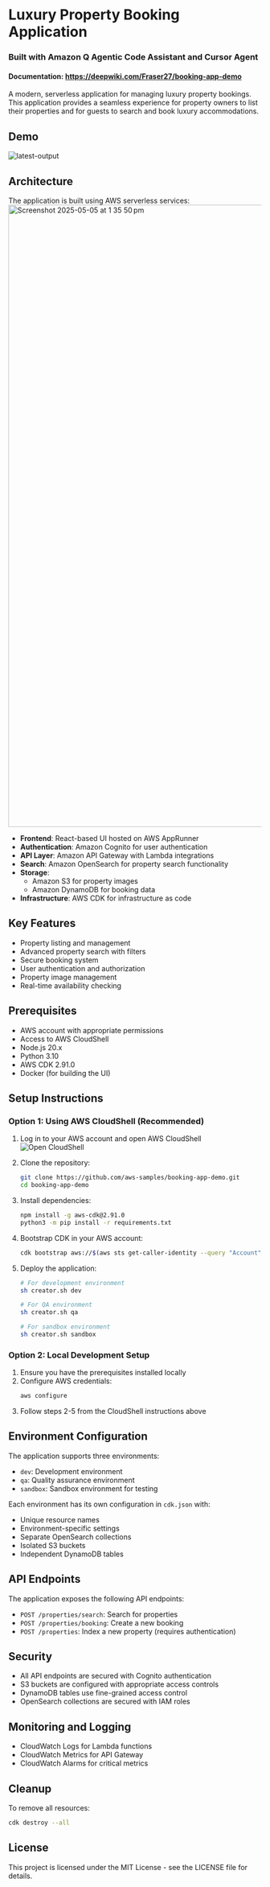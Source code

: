 # Luxury Property Booking Application

### Built with Amazon Q Agentic Code Assistant and Cursor Agent

#### Documentation: https://deepwiki.com/Fraser27/booking-app-demo

A modern, serverless application for managing luxury property bookings. This application provides a seamless experience for property owners to list their properties and for guests to search and book luxury accommodations.

## Demo
![latest-output](https://github.com/user-attachments/assets/82bcfe51-8f05-4a8e-8fc1-338c191ff5e2)


## Architecture

The application is built using AWS serverless services:
<img width="1237" alt="Screenshot 2025-05-05 at 1 35 50 pm" src="https://github.com/user-attachments/assets/958c0af7-1694-40dc-ab6d-d0f552f68c04" />


- **Frontend**: React-based UI hosted on AWS AppRunner
- **Authentication**: Amazon Cognito for user authentication
- **API Layer**: Amazon API Gateway with Lambda integrations
- **Search**: Amazon OpenSearch for property search functionality
- **Storage**: 
  - Amazon S3 for property images
  - Amazon DynamoDB for booking data
- **Infrastructure**: AWS CDK for infrastructure as code

## Key Features

- Property listing and management
- Advanced property search with filters
- Secure booking system
- User authentication and authorization
- Property image management
- Real-time availability checking

## Prerequisites

- AWS account with appropriate permissions
- Access to AWS CloudShell
- Node.js 20.x
- Python 3.10
- AWS CDK 2.91.0
- Docker (for building the UI)

## Setup Instructions

### Option 1: Using AWS CloudShell (Recommended)

1. Log in to your AWS account and open AWS CloudShell
   ![Open CloudShell](media/cloudshell-open.png)

2. Clone the repository:
   ```bash
   git clone https://github.com/aws-samples/booking-app-demo.git
   cd booking-app-demo
   ```

3. Install dependencies:
   ```bash
   npm install -g aws-cdk@2.91.0
   python3 -m pip install -r requirements.txt
   ```

4. Bootstrap CDK in your AWS account:
   ```bash
   cdk bootstrap aws://$(aws sts get-caller-identity --query "Account" --output text)/$(aws ec2 describe-availability-zones --output text --query 'AvailabilityZones[0].RegionName')
   ```

5. Deploy the application:
   ```bash
   # For development environment
   sh creator.sh dev
   
   # For QA environment
   sh creator.sh qa
   
   # For sandbox environment
   sh creator.sh sandbox
   ```

### Option 2: Local Development Setup

1. Ensure you have the prerequisites installed locally
2. Configure AWS credentials:
   ```bash
   aws configure
   ```
3. Follow steps 2-5 from the CloudShell instructions above

## Environment Configuration

The application supports three environments:
- `dev`: Development environment
- `qa`: Quality assurance environment
- `sandbox`: Sandbox environment for testing

Each environment has its own configuration in `cdk.json` with:
- Unique resource names
- Environment-specific settings
- Separate OpenSearch collections
- Isolated S3 buckets
- Independent DynamoDB tables

## API Endpoints

The application exposes the following API endpoints:

- `POST /properties/search`: Search for properties
- `POST /properties/booking`: Create a new booking
- `POST /properties`: Index a new property (requires authentication)

## Security

- All API endpoints are secured with Cognito authentication
- S3 buckets are configured with appropriate access controls
- DynamoDB tables use fine-grained access control
- OpenSearch collections are secured with IAM roles

## Monitoring and Logging

- CloudWatch Logs for Lambda functions
- CloudWatch Metrics for API Gateway
- CloudWatch Alarms for critical metrics

## Cleanup

To remove all resources:
```bash
cdk destroy --all
```

## License

This project is licensed under the MIT License - see the LICENSE file for details.
